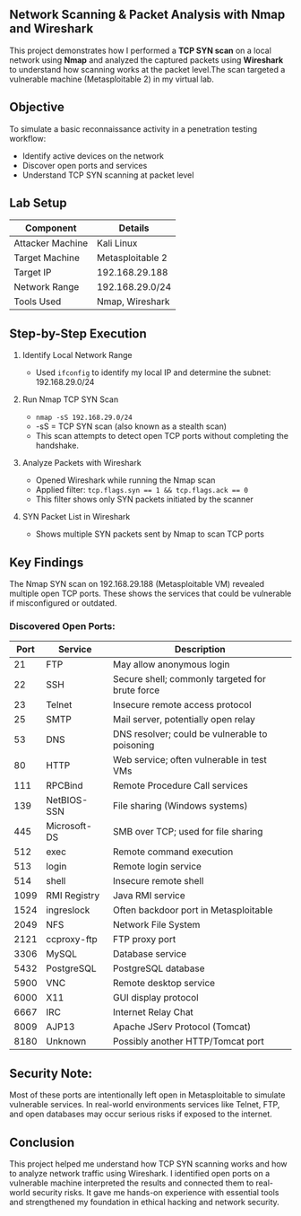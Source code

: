 ## Network Scanning & Packet Analysis with Nmap and Wireshark

This project demonstrates how I performed a **TCP SYN scan** on a local network using **Nmap** and analyzed the captured packets using **Wireshark** to understand how scanning works at the packet level.The scan targeted a vulnerable machine (Metasploitable 2) in my virtual lab.

## Objective

To simulate a basic reconnaissance activity in a penetration testing workflow:
- Identify active devices on the network
- Discover open ports and services
- Understand TCP SYN scanning at packet level

## Lab Setup

| Component        | Details                     |
|------------------|-----------------------------|
| Attacker Machine | Kali Linux                  |
| Target Machine   | Metasploitable 2            |
| Target IP        | 192.168.29.188              |
| Network Range    | 192.168.29.0/24             |
| Tools Used       | Nmap, Wireshark             |

## Step-by-Step Execution

 1. Identify Local Network Range
     - Used `ifconfig` to identify my local IP and determine the subnet: 192.168.29.0/24

 3. Run Nmap TCP SYN Scan
     - `nmap -sS 192.168.29.0/24`
     - -sS = TCP SYN scan (also known as a stealth scan)
     - This scan attempts to detect open TCP ports without completing the handshake.

 4. Analyze Packets with Wireshark
     - Opened Wireshark while running the Nmap scan
     - Applied filter: `tcp.flags.syn == 1 && tcp.flags.ack == 0`
     - This filter shows only SYN packets initiated by the scanner
 
 5. SYN Packet List in Wireshark
    - Shows multiple SYN packets sent by Nmap to scan TCP ports

##  Key Findings

The Nmap SYN scan on 192.168.29.188 (Metasploitable VM) revealed multiple open TCP ports. These shows the services that could be vulnerable if misconfigured or outdated.

### Discovered Open Ports:

| Port  | Service         | Description                                       |
|-------|------------------|---------------------------------------------------|
| 21    | FTP              | May allow anonymous login                        |
| 22    | SSH              | Secure shell; commonly targeted for brute force  |
| 23    | Telnet           | Insecure remote access protocol                  |
| 25    | SMTP             | Mail server, potentially open relay              |
| 53    | DNS              | DNS resolver; could be vulnerable to poisoning   |
| 80    | HTTP             | Web service; often vulnerable in test VMs        |
| 111   | RPCBind          | Remote Procedure Call services                   |
| 139   | NetBIOS-SSN      | File sharing (Windows systems)                   |
| 445   | Microsoft-DS     | SMB over TCP; used for file sharing              |
| 512   | exec             | Remote command execution                         |
| 513   | login            | Remote login service                             |
| 514   | shell            | Insecure remote shell                            |
| 1099  | RMI Registry     | Java RMI service                                 |
| 1524  | ingreslock       | Often backdoor port in Metasploitable            |
| 2049  | NFS              | Network File System                              |
| 2121  | ccproxy-ftp      | FTP proxy port                                   |
| 3306  | MySQL            | Database service                                 |
| 5432  | PostgreSQL       | PostgreSQL database                              |
| 5900  | VNC              | Remote desktop service                           |
| 6000  | X11              | GUI display protocol                             |
| 6667  | IRC              | Internet Relay Chat                              |
| 8009  | AJP13            | Apache JServ Protocol (Tomcat)                   |
| 8180  | Unknown          | Possibly another HTTP/Tomcat port                |

## Security Note:  
Most of these ports are intentionally left open in Metasploitable to simulate vulnerable services. In real-world environments services like Telnet, FTP, and open databases may occur serious risks if exposed to the internet.

## Conclusion
This project helped me understand how TCP SYN scanning works and how to analyze network traffic using Wireshark. I identified open ports on a vulnerable machine interpreted the results and connected them to real-world security risks. It gave me hands-on experience with essential tools and strengthened my foundation in ethical hacking and network security.

